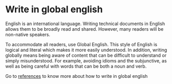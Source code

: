# Write in global english

English is an international language. Writing technical documents in English allows them to be broadly read and shared. However, many readers will be non-native speakers.

To accommodate all readers, use Global English. This style of English is logical and literal which makes it more easily understood. In addition, writing globally means being aware of content that can be difficult to understand or simply misunderstood. For example, avoiding idioms and the subjunctive, as well as being careful with words that can be both a noun and verb.

Go to [references](/references/global-english) to know more about how to write in global english